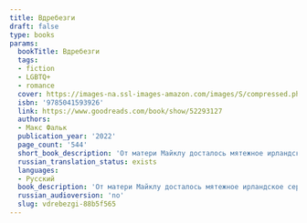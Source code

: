 ```yaml
---
title: Вдребезги
draft: false
type: books
params:
  bookTitle: Вдребезги
  tags:
  - fiction
  - LGBTQ+
  - romance
  cover: https://images-na.ssl-images-amazon.com/images/S/compressed.photo.goodreads.com/books/1631313710i/52293127.jpg
  isbn: '9785041593926'
  link: https://www.goodreads.com/book/show/52293127
  authors:
  - Макс Фальк
  publication_year: '2022'
  page_count: '544'
  short_book_description: 'От матери Майклу досталось мятежное ирландское сердце, от отца - немецкая педантичность. Ему всего двадцать, и у него есть мечта: вырваться из своей нищей жизни, стать каскадёром, сняться в кино...'
  russian_translation_status: exists
  languages:
  - Русский
  book_description: 'От матери Майклу досталось мятежное ирландское сердце, от отца - немецкая педантичность. Ему всего двадцать, и у него есть мечта: вырваться из своей нищей жизни, стать каскадёром, сняться в кино. На пути к ней мотоцикл не подведёт, ведь он знает в нём, как родную, каждую гайку. Но что, если подведёт неспокойное ирландское сердце? Что, если он влюбится без оглядки в того, кто ему не ровня, и на дороге к мечте, стремительной и прямой, влетит в катастрофу?'
  russian_audioversion: 'no'
  slug: vdrebezgi-88b5f565
---
```

